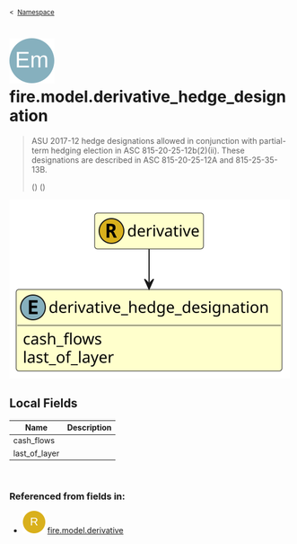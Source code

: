 <sub>&lt;&nbsp; [Namespace](index.md)</sub>
# <img src='images/enumType-lg.svg'/> fire.model.derivative_hedge_designation
>  
>ASU 2017-12 hedge designations allowed in conjunction with partial-term hedging election in ASC 815-20-25-12b(2)(ii). These designations are described in ASC 815-20-25-12A and 815-25-35-13B.
>
>()
>()
> 
<img src='images/fire.model.derivative_hedge_designation.svg'/>


## Local Fields


| Name        | Description |
| ----------- | ----------- |
| cash_flows |   |
| last_of_layer |   |

<br/>

### Referenced from fields in:
- <img src='images/recordType.svg'/> [fire.model.derivative](UDT-fire.model.derivative.md)
